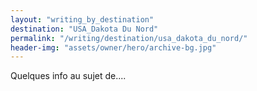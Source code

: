 ```yaml
---
layout: "writing_by_destination"
destination: "USA_Dakota Du Nord"
permalink: "/writing/destination/usa_dakota_du_nord/"
header-img: "assets/owner/hero/archive-bg.jpg"
---
```


Quelques info au sujet de....
